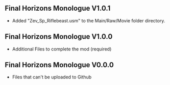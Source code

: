 ## Final Horizons Monologue V1.0.1
- Added "Zev_Sp_Riflebeast.usm" to the Main/Raw/Movie folder directory.

## Final Horizons Monologue V1.0.0
- Additional Files to complete the mod (required)

## Final Horizons Monologue V0.0.0
-  Files that can't be uploaded to Github
